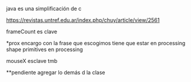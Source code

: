 java es una simplificación de c

<https://revistas.untref.edu.ar/index.php/chuy/article/view/2561>



frameCount es clave

*prox encargo con la frase que escogimos tiene que estar en processing
shape primitives en processing 

mouseX esclave tmb

**pendiente agregar lo demás d la clase 
